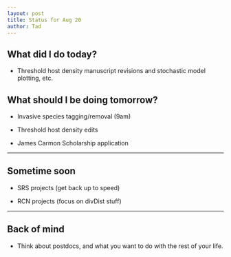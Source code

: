```yaml
---
layout: post
title: Status for Aug 20
author: Tad
---
```




## What did I do today?

* <i class="fa fa-rocket" style="color:blue"></i> Threshold host density manuscript revisions and stochastic model plotting, etc.






## What should I be doing tomorrow?

* Invasive species tagging/removal (9am)

* Threshold host density edits

* James Carmon Scholarship application


---

## Sometime soon

* <i class="fa fa-rocket" style="color:blue"></i> SRS projects (get back up to speed) 

* RCN projects (focus on divDist stuff)






---

## Back of mind

* <i class="fa fa-thumbs-down" style="color:red"></i> Think about postdocs, and what you want to do with the rest of your life.










<i class="fa fa-code" style="color:pink"> </i>

